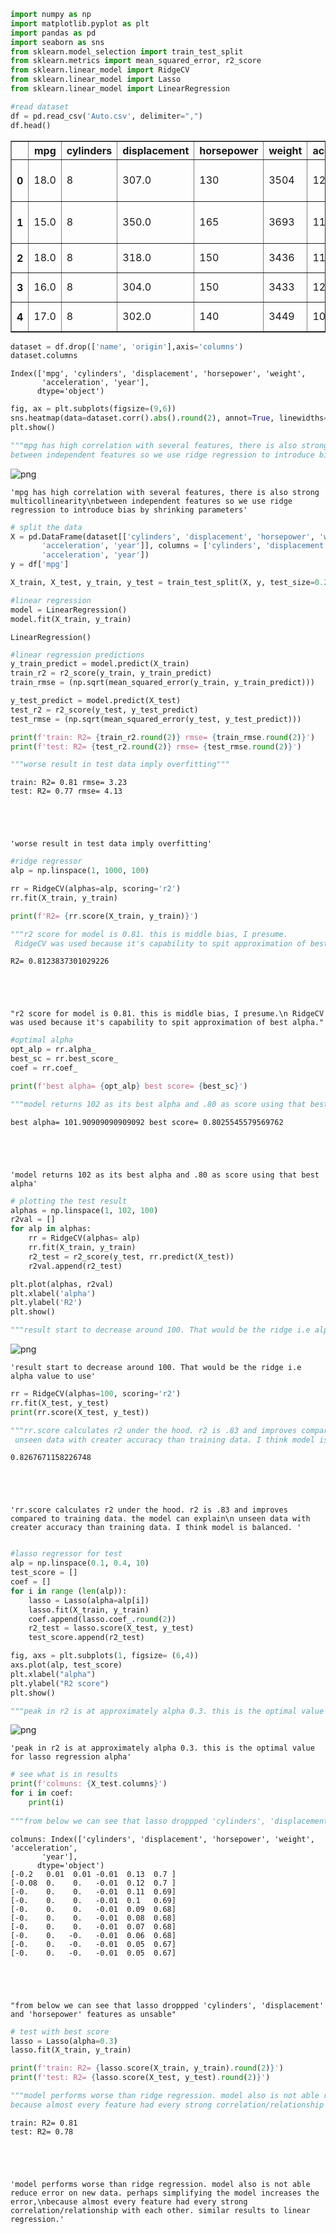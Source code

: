 ```python
import numpy as np
import matplotlib.pyplot as plt
import pandas as pd
import seaborn as sns
from sklearn.model_selection import train_test_split
from sklearn.metrics import mean_squared_error, r2_score
from sklearn.linear_model import RidgeCV
from sklearn.linear_model import Lasso
from sklearn.linear_model import LinearRegression
```


```python
#read dataset
df = pd.read_csv('Auto.csv', delimiter=",")
df.head()
```




<div>
<style scoped>
    .dataframe tbody tr th:only-of-type {
        vertical-align: middle;
    }

    .dataframe tbody tr th {
        vertical-align: top;
    }

    .dataframe thead th {
        text-align: right;
    }
</style>
<table border="1" class="dataframe">
  <thead>
    <tr style="text-align: right;">
      <th></th>
      <th>mpg</th>
      <th>cylinders</th>
      <th>displacement</th>
      <th>horsepower</th>
      <th>weight</th>
      <th>acceleration</th>
      <th>year</th>
      <th>origin</th>
      <th>name</th>
    </tr>
  </thead>
  <tbody>
    <tr>
      <th>0</th>
      <td>18.0</td>
      <td>8</td>
      <td>307.0</td>
      <td>130</td>
      <td>3504</td>
      <td>12.0</td>
      <td>70</td>
      <td>1</td>
      <td>chevrolet chevelle malibu</td>
    </tr>
    <tr>
      <th>1</th>
      <td>15.0</td>
      <td>8</td>
      <td>350.0</td>
      <td>165</td>
      <td>3693</td>
      <td>11.5</td>
      <td>70</td>
      <td>1</td>
      <td>buick skylark 320</td>
    </tr>
    <tr>
      <th>2</th>
      <td>18.0</td>
      <td>8</td>
      <td>318.0</td>
      <td>150</td>
      <td>3436</td>
      <td>11.0</td>
      <td>70</td>
      <td>1</td>
      <td>plymouth satellite</td>
    </tr>
    <tr>
      <th>3</th>
      <td>16.0</td>
      <td>8</td>
      <td>304.0</td>
      <td>150</td>
      <td>3433</td>
      <td>12.0</td>
      <td>70</td>
      <td>1</td>
      <td>amc rebel sst</td>
    </tr>
    <tr>
      <th>4</th>
      <td>17.0</td>
      <td>8</td>
      <td>302.0</td>
      <td>140</td>
      <td>3449</td>
      <td>10.5</td>
      <td>70</td>
      <td>1</td>
      <td>ford torino</td>
    </tr>
  </tbody>
</table>
</div>




```python
dataset = df.drop(['name', 'origin'],axis='columns')
dataset.columns
```




    Index(['mpg', 'cylinders', 'displacement', 'horsepower', 'weight',
           'acceleration', 'year'],
          dtype='object')




```python
fig, ax = plt.subplots(figsize=(9,6))
sns.heatmap(data=dataset.corr().abs().round(2), annot=True, linewidths= 0.5)
plt.show()

"""mpg has high correlation with several features, there is also strong multicollinearity
between independent features so we use ridge regression to introduce bias by shrinking parameters"""
```


    
![png](output_3_0.png)
    





    'mpg has high correlation with several features, there is also strong multicollinearity\nbetween independent features so we use ridge regression to introduce bias by shrinking parameters'




```python
# split the data
X = pd.DataFrame(dataset[['cylinders', 'displacement', 'horsepower', 'weight',
       'acceleration', 'year']], columns = ['cylinders', 'displacement', 'horsepower', 'weight',
       'acceleration', 'year'])
y = df['mpg']

X_train, X_test, y_train, y_test = train_test_split(X, y, test_size=0.2, random_state= 5)
```


```python
#linear regression
model = LinearRegression()
model.fit(X_train, y_train)
```




    LinearRegression()




```python
#linear regression predictions
y_train_predict = model.predict(X_train)
train_r2 = r2_score(y_train, y_train_predict)
train_rmse = (np.sqrt(mean_squared_error(y_train, y_train_predict)))

y_test_predict = model.predict(X_test)
test_r2 = r2_score(y_test, y_test_predict)
test_rmse = (np.sqrt(mean_squared_error(y_test, y_test_predict)))

print(f'train: R2= {train_r2.round(2)} rmse= {train_rmse.round(2)}')
print(f'test: R2= {test_r2.round(2)} rmse= {test_rmse.round(2)}')

"""worse result in test data imply overfitting"""
```

    train: R2= 0.81 rmse= 3.23
    test: R2= 0.77 rmse= 4.13
    




    'worse result in test data imply overfitting'




```python
#ridge regressor
alp = np.linspace(1, 1000, 100)

rr = RidgeCV(alphas=alp, scoring='r2')
rr.fit(X_train, y_train)

print(f'R2= {rr.score(X_train, y_train)}')

"""r2 score for model is 0.81. this is middle bias, I presume.
 RidgeCV was used because it's capability to spit approximation of best alpha."""
```

    R2= 0.8123837301029226
    




    "r2 score for model is 0.81. this is middle bias, I presume.\n RidgeCV was used because it's capability to spit approximation of best alpha."




```python
#optimal alpha
opt_alp = rr.alpha_
best_sc = rr.best_score_
coef = rr.coef_

print(f'best alpha= {opt_alp} best score= {best_sc}')

"""model returns 102 as its best alpha and .80 as score using that best alpha"""
```

    best alpha= 101.90909090909092 best score= 0.8025545579569762
    




    'model returns 102 as its best alpha and .80 as score using that best alpha'




```python
# plotting the test result
alphas = np.linspace(1, 102, 100)
r2val = []
for alp in alphas:
    rr = RidgeCV(alphas= alp)
    rr.fit(X_train, y_train)
    r2_test = r2_score(y_test, rr.predict(X_test))
    r2val.append(r2_test)

plt.plot(alphas, r2val)
plt.xlabel('alpha')
plt.ylabel('R2')
plt.show()

"""result start to decrease around 100. That would be the ridge i.e alpha value to use"""
```


    
![png](output_9_0.png)
    





    'result start to decrease around 100. That would be the ridge i.e alpha value to use'




```python
rr = RidgeCV(alphas=100, scoring='r2')
rr.fit(X_test, y_test)
print(rr.score(X_test, y_test))

"""rr.score calculates r2 under the hood. r2 is .83 and improves compared to training data. the model can explain
 unseen data with creater accuracy than training data. I think model is balanced and ridge regression is one to choose. """
```

    0.8267671158226748
    




    'rr.score calculates r2 under the hood. r2 is .83 and improves compared to training data. the model can explain\n unseen data with creater accuracy than training data. I think model is balanced. '




```python

```


```python
#lasso regressor for test
alp = np.linspace(0.1, 0.4, 10)
test_score = []
coef = []
for i in range (len(alp)):
    lasso = Lasso(alpha=alp[i])
    lasso.fit(X_train, y_train)
    coef.append(lasso.coef_.round(2))
    r2_test = lasso.score(X_test, y_test)
    test_score.append(r2_test)
```


```python
fig, axs = plt.subplots(1, figsize= (6,4))
axs.plot(alp, test_score)
plt.xlabel("alpha")
plt.ylabel("R2 score")
plt.show()

"""peak in r2 is at approximately alpha 0.3. this is the optimal value for lasso regression alpha"""
```


    
![png](output_13_0.png)
    





    'peak in r2 is at approximately alpha 0.3. this is the optimal value for lasso regression alpha'




```python
# see what is in results
print(f'colmuns: {X_test.columns}')
for i in coef:
    print(i)
    
"""from below we can see that lasso droppped 'cylinders', 'displacement' and 'horsepower' features as unsable"""
```

    colmuns: Index(['cylinders', 'displacement', 'horsepower', 'weight', 'acceleration',
           'year'],
          dtype='object')
    [-0.2   0.01  0.01 -0.01  0.13  0.7 ]
    [-0.08  0.    0.   -0.01  0.12  0.7 ]
    [-0.    0.    0.   -0.01  0.11  0.69]
    [-0.    0.    0.   -0.01  0.1   0.69]
    [-0.    0.    0.   -0.01  0.09  0.68]
    [-0.    0.    0.   -0.01  0.08  0.68]
    [-0.    0.    0.   -0.01  0.07  0.68]
    [-0.    0.   -0.   -0.01  0.06  0.68]
    [-0.    0.   -0.   -0.01  0.05  0.67]
    [-0.    0.   -0.   -0.01  0.05  0.67]
    




    "from below we can see that lasso droppped 'cylinders', 'displacement' and 'horsepower' features as unsable"




```python
# test with best score
lasso = Lasso(alpha=0.3)
lasso.fit(X_train, y_train)

print(f'train: R2= {lasso.score(X_train, y_train).round(2)}')
print(f'test: R2= {lasso.score(X_test, y_test).round(2)}')

"""model performs worse than ridge regression. model also is not able reduce error on new data. perhaps simplifying the model increases the error,
because almost every feature had every strong correlation/relationship with each other. similar results to linear regression."""
```

    train: R2= 0.81
    test: R2= 0.78
    




    'model performs worse than ridge regression. model also is not able reduce error on new data. perhaps simplifying the model increases the error,\nbecause almost every feature had every strong correlation/relationship with each other. similar results to linear regression.'




```python

```
